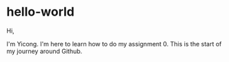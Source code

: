 # hello-world

Hi,

I'm Yicong. I'm here to learn how to do my assignment 0. This is the start of my journey around Github.
